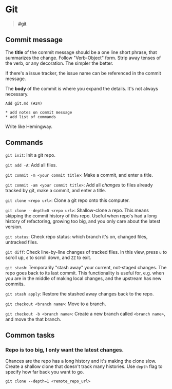 # Git

> [\#git](https://memex.changbai.li/#tag-git)

## Commit message

The __title__ of the commit message should be a one line short phrase, that summarizes the change. Follow "Verb-Object" form. Strip away tenses of the verb, or any decoration. The simpler the better.

If there's a issue tracker, the issue name can be referenced in the commit message.

The __body__ of the commit is where you expand the details. It's not always necessary.

```
Add git.md (#24)

* add notes on commit message
* add list of commands
```

Write like Hemingway.

## Commands

`git init`: Init a git repo.

`git add -A`: Add all files.

`git commit -m <your commit title>`: Make a commit, and enter a title.

`git commit -am <your commit title>`: Add all _changes_ to files already tracked by git, make a commit, and enter a title.

`git clone <repo url>`: Clone a git repo onto this computer.

`git clone --depth=0 <repo url>`: Shallow-clone a repo. This means skipping the commit history of this repo. Useful when repo's had a long history of refactoring, growing too big, and you only care about the latest version.

`git status`: Check repo status: which branch it's on, changed files, untracked files.

`git diff`: Check line-by-line changes of tracked files. In this view, press `u` to scroll up, `d` to scroll down, and `ZZ` to exit.

`git stash`: Temporarily "stash away" your current, not-staged changes. The repo goes back to its last commit. This functionality is useful for, e.g. when you are in the middle of making local changes, and the upstream has new commits.

`git stash apply`: Restore the stashed away changes back to the repo.

`git checkout <branch name>`: Move to a branch.

`git checkout -b <branch name>`: Create a new branch called `<branch name>`, and move the that branch.



<!-- TODO: branching, resolving a conflict, tagging? -->

## Common tasks

### Repo is too big, I only want the latest changes.

Chances are the repo has a long history and it's making the clone slow. Create a shallow clone that doesn't track many histories. Use `depth` flag to specify how far back you want to go.

```
git clone --depth=1 <remote_repo_url>
```
